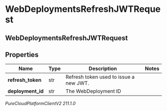 # WebDeploymentsRefreshJWTRequest

## WebDeploymentsRefreshJWTRequest

## Properties

|Name | Type | Description | Notes|
|------------ | ------------- | ------------- | -------------|
| **refresh_token** | str | Refresh token used to issue a new JWT. | |
| **deployment_id** | str | The WebDeployment ID | |



_PureCloudPlatformClientV2 211.1.0_
